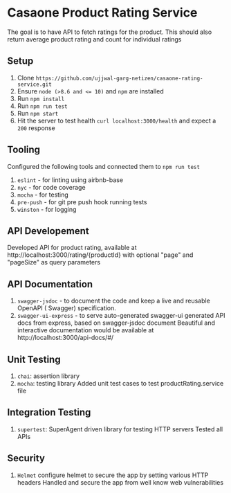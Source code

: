 # Casaone Product Rating Service

The goal is to have API to fetch ratings for the product. This should also return average product rating and count for individual ratings

## Setup

1. Clone `https://github.com/ujjwal-garg-netizen/casaone-rating-service.git` 
2. Ensure `node (>8.6 and <= 10)` and `npm` are installed
3. Run `npm install`
4. Run `npm run test`
5. Run `npm start`
6. Hit the server to test health `curl localhost:3000/health` and expect a `200` response 

## Tooling

Configured the following tools and connected them to `npm run test`
1. `eslint` - for linting using airbnb-base
2. `nyc` - for code coverage
3. `mocha` - for testing
3. `pre-push` - for git pre push hook running tests
4. `winston` - for logging

## API Developement

Developed API for product rating, available at http://localhost:3000/rating/{productId} with optional "page" and "pageSize" as query parameters

## API Documentation

1. `swagger-jsdoc` - to document the code and keep a live and reusable OpenAPI ( Swagger) specification. 
2. `swagger-ui-express` - to serve auto-generated swagger-ui generated API docs from express, based on swagger-jsdoc document
Beautiful and interactive documentation would be available at http://localhost:3000/api-docs/#/

## Unit Testing

1. `chai`: assertion library
2. `mocha`: testing library
Added unit test cases to test productRating.service file

## Integration Testing

1. `supertest`: SuperAgent driven library for testing HTTP servers
Tested all APIs

## Security

1. `Helmet` configure helmet to secure the app by setting various HTTP headers 
Handled and secure the app from well know web vulnerabilities 


